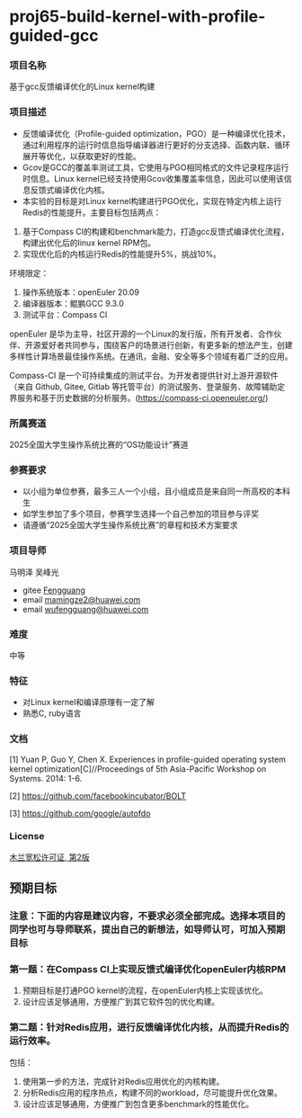 # proj65-build-kernel-with-profile-guided-gcc

### 项目名称 
基于gcc反馈编译优化的Linux kernel构建

### 项目描述

- 反馈编译优化（Profile-guided optimization，PGO）是一种编译优化技术，通过利用程序的运行时信息指导编译器进行更好的分支选择、函数内联、循环展开等优化，以获取更好的性能。
- Gcov是GCC的覆盖率测试工具，它使用与PGO相同格式的文件记录程序运行时信息。Linux kernel已经支持使用Gcov收集覆盖率信息，因此可以使用该信息反馈式编译优化内核。
- 本实验的目标是对Linux kernel构建进行PGO优化，实现在特定内核上运行Redis的性能提升。主要目标包括两点：

1. 基于Compass CI的构建和benchmark能力，打造gcc反馈式编译优化流程，构建出优化后的linux kernel RPM包。
2. 实现优化后的内核运行Redis的性能提升5%，挑战10%。

环境限定：
1. 操作系统版本：openEuler 20.09
2. 编译器版本：鲲鹏GCC 9.3.0
3. 测试平台：Compass CI

openEuler 是华为主导，社区开源的一个Linux的发行版，所有开发者、合作伙伴、开源爱好者共同参与，围绕客户的场景进行创新，有更多新的想法产生，创建多样性计算场景最佳操作系统。在通讯，金融、安全等多个领域有着广泛的应用。

Compass-CI 是一个可持续集成的测试平台。为开发者提供针对上游开源软件（来自 Github, Gitee, Gitlab 等托管平台）的测试服务、登录服务、故障辅助定界服务和基于历史数据的分析服务。(https://compass-ci.openeuler.org/)

### 所属赛道

2025全国大学生操作系统比赛的“OS功能设计”赛道


### 参赛要求

- 以小组为单位参赛，最多三人一个小组，且小组成员是来自同一所高校的本科生
- 如学生参加了多个项目，参赛学生选择一个自己参加的项目参与评奖
- 请遵循“2025全国大学生操作系统比赛”的章程和技术方案要求


### 项目导师

马明泽 吴峰光

* gitee [Fengguang](https://gitee.com/wu_fengguang)
* email mamingze2@huawei.com 
* email wufengguang@huawei.com 

### 难度

中等

### 特征

- 对Linux kernel和编译原理有一定了解
- 熟悉C, ruby语言

### 文档

[1] Yuan P, Guo Y, Chen X. Experiences in profile-guided operating system kernel optimization[C]//Proceedings of 5th Asia-Pacific Workshop on Systems. 2014: 1-6.

[2] https://github.com/facebookincubator/BOLT

[3] https://github.com/google/autofdo

### License

[木兰宽松许可证, 第2版](http://license.coscl.org.cn/MulanPSL2)  


## 预期目标

### 注意：下面的内容是建议内容，不要求必须全部完成。选择本项目的同学也可与导师联系，提出自己的新想法，如导师认可，可加入预期目标

### 第一题：在Compass CI上实现反馈式编译优化openEuler内核RPM

1. 预期目标是打通PGO kernel的流程，在openEuler内核上实现该优化。
2. 设计应该足够通用，方便推广到其它软件包的优化构建。

### 第二题：针对Redis应用，进行反馈编译优化内核，从而提升Redis的运行效率。

包括：
1. 使用第一步的方法，完成针对Redis应用优化的内核构建。
2. 分析Redis应用的程序热点，构建不同的workload，尽可能提升优化效果。
3. 设计应该足够通用，方便推广到包含更多benchmark的性能优化。
